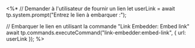 <%*
// Demander à l'utilisateur de fournir un lien
let userLink = await tp.system.prompt("Entrez le lien à embarquer :");

// Embarquer le lien en utilisant la commande "Link Embedder: Embed link"
await tp.commands.executeCommand("link-embedder:embed-link", { url: userLink });
%>

